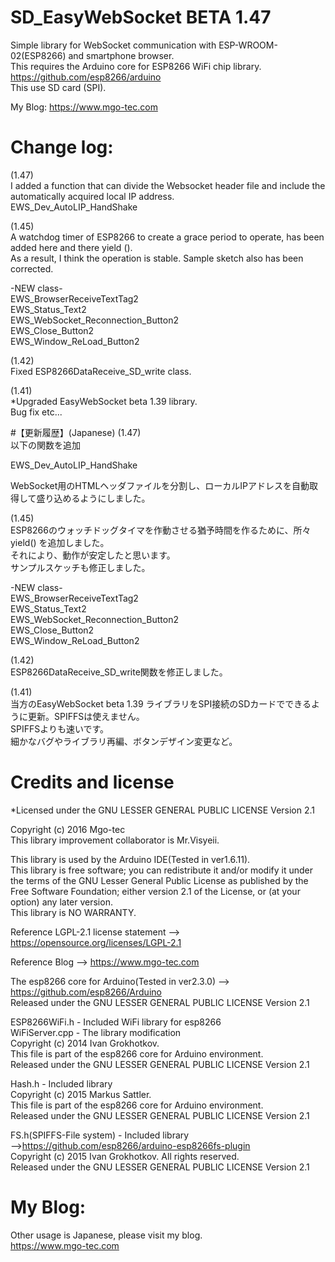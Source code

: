 # SD_EasyWebSocket BETA 1.47
Simple library for WebSocket communication with ESP-WROOM-02(ESP8266) and smartphone browser.  
This requires the Arduino core for ESP8266 WiFi chip library.   
https://github.com/esp8266/arduino  
This use SD card (SPI).  

My Blog: https://www.mgo-tec.com
# Change log:
(1.47)  
I added a function that can divide the Websocket header file and include the automatically acquired local IP address.  
EWS_Dev_AutoLIP_HandShake

(1.45)  
A watchdog timer of ESP8266 to create a grace period to operate, has been added here and there yield ().  
As a result, I think the operation is stable.
Sample sketch also has been corrected.  

-NEW class-  
EWS_BrowserReceiveTextTag2  
EWS_Status_Text2  
EWS_WebSocket_Reconnection_Button2  
EWS_Close_Button2  
EWS_Window_ReLoad_Button2  

(1.42)  
Fixed ESP8266DataReceive_SD_write class.
  
(1.41)  
*Upgraded EasyWebSocket beta 1.39 library.  
Bug fix etc...  
  
#【更新履歴】(Japanese)
(1.47)  
以下の関数を追加  

EWS_Dev_AutoLIP_HandShake  

WebSocket用のHTMLヘッダファイルを分割し、ローカルIPアドレスを自動取得して盛り込めるようにしました。  
  
(1.45)  
ESP8266のウォッチドッグタイマを作動させる猶予時間を作るために、所々 yield() を追加しました。  
それにより、動作が安定したと思います。  
サンプルスケッチも修正しました。

-NEW class-  
EWS_BrowserReceiveTextTag2  
EWS_Status_Text2  
EWS_WebSocket_Reconnection_Button2  
EWS_Close_Button2  
EWS_Window_ReLoad_Button2  

(1.42)  
ESP8266DataReceive_SD_write関数を修正しました。  

(1.41)  
当方のEasyWebSocket beta 1.39 ライブラリをSPI接続のSDカードでできるように更新。SPIFFSは使えません。  
SPIFFSよりも速いです。  
細かなバグやライブラリ再編、ボタンデザイン変更など。  

# Credits and license
*Licensed under the GNU LESSER GENERAL PUBLIC LICENSE Version 2.1

Copyright (c) 2016 Mgo-tec  
This library improvement collaborator is Mr.Visyeii.  
  
This library is used by the Arduino IDE(Tested in ver1.6.11).  
This library is free software; you can redistribute it and/or
modify it under the terms of the GNU Lesser General Public
License as published by the Free Software Foundation; either
version 2.1 of the License, or (at your option) any later version.  
This library is NO WARRANTY.  
  
Reference LGPL-2.1 license statement --> https://opensource.org/licenses/LGPL-2.1  
  
Reference Blog --> https://www.mgo-tec.com  
  
The esp8266 core for Arduino(Tested in ver2.3.0) --> https://github.com/esp8266/Arduino  
Released under the GNU LESSER GENERAL PUBLIC LICENSE Version 2.1  
  
ESP8266WiFi.h - Included WiFi library for esp8266  
WiFiServer.cpp - The library modification  
Copyright (c) 2014 Ivan Grokhotkov.  
This file is part of the esp8266 core for Arduino environment.  
Released under the GNU LESSER GENERAL PUBLIC LICENSE Version 2.1  
  
Hash.h - Included library  
Copyright (c) 2015 Markus Sattler.  
This file is part of the esp8266 core for Arduino environment.  
Released under the GNU LESSER GENERAL PUBLIC LICENSE Version 2.1  
  
FS.h(SPIFFS-File system) - Included library  
-->https://github.com/esp8266/arduino-esp8266fs-plugin  
Copyright (c) 2015 Ivan Grokhotkov. All rights reserved.  
Released under the GNU LESSER GENERAL PUBLIC LICENSE Version 2.1  
  
# My Blog: 
Other usage is Japanese, please visit my blog.  
https://www.mgo-tec.com